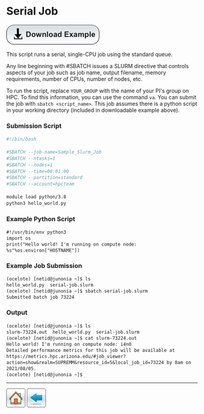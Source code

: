 # Serial Job

[![](/Images/Download-Button.png)](Serial-Job-Example.tar.gz)


This script runs a serial, single-CPU job using the standard queue.

Any line beginning with #SBATCH issues a SLURM directive that controls aspects of your job such as job name, output filename, memory requirements, number of CPUs, number of nodes, etc.

To run the script, replace ```YOUR_GROUP``` with the name of your PI's group on HPC. To find this information, you can use the command ```va```. You can submit the job with ```sbatch <script_name>```. This job assumes there is a python script in your working directory (included in downloadable example above).


### Submission Script
```bash
#!/bin/bash

#SBATCH --job-name=Sample_Slurm_Job
#SBATCH --ntasks=1
#SBATCH --nodes=1             
#SBATCH --time=00:01:00   
#SBATCH --partition=standard
#SBATCH --account=hpcteam

module load python/3.8
python3 hello_world.py
```

### Example Python Script
```python3
#!/usr/bin/env python3
import os
print("Hello world! I'm running on compute node: %s"%os.environ["HOSTNAME"])
```

### Example Job Submission
```console
(ocelote) [netid@junonia ~]$ ls
hello_world.py  serial-job.slurm
(ocelote) [netid@junonia ~]$ sbatch serial-job.slurm 
Submitted batch job 73224
```

### Output
```console
(ocelote) [netid@junonia ~]$ ls
slurm-73224.out  hello_world.py  serial-job.slurm
(ocelote) [netid@junonia ~]$ cat slurm-73224.out 
Hello world! I'm running on compute node: i4n0
Detailed performance metrics for this job will be available at https://metrics.hpc.arizona.edu/#job_viewer?action=show&realm=SUPREMM&resource_id=5&local_job_id=73224 by 8am on 2021/08/05.
(ocelote) [netid@junonia ~]$ 
```

*****
[![](/Images/home.png)](https://ua-researchcomputing-hpc.github.io/) 
[![](/Images/back.png)](../)
